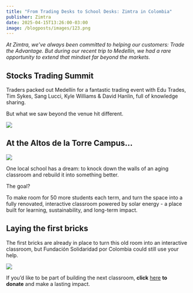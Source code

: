 ```yaml
---
title: "From Trading Desks to School Desks: Zimtra in Colombia"
publisher: Zimtra
date: 2025-04-15T13:26:00-03:00
image: /blogposts/images/123.png
---
```

*At Zimtra, we’ve always been committed to helping our customers: Trade the Advantage. But during our recent trip to Medellín, we had a rare opportunity to extend that mindset far beyond the markets.*

## **Stocks Trading Summit** 

Traders packed out Medellín for a fantastic trading event with Edu Trades, Tim Sykes, Sang Lucci, Kyle Williams & David Hanlin, full of knowledge sharing.

But what we saw beyond the venue hit different.

![](/blogposts/images/whatsapp-image-2025-04-15-at-17.11.29.jpeg)

## At the Altos de la Torre Campus…

![](/blogposts/images/whatsapp-image-2025-04-15-at-17.11.59.jpeg)

One local school has a dream: to knock down the walls of an aging classroom and rebuild it into something better.

The goal?

To make room for 50 more students each term, and turn the space into a fully renovated, interactive classroom powered by solar energy - a place built for learning, sustainability, and long-term impact.

## **Laying the first bricks**

The first bricks are already in place to turn this old room into an interactive classroom, but Fundación Solidaridad por Colombia could still use your help.

![](/blogposts/images/whatsapp-image-2025-04-15-at-17.32.21.jpeg)

If you’d like to be part of building the next classroom, **click** [here](https://www.solidaridadporcolombia.org/donaciones/) **to donate** and make a lasting impact.
